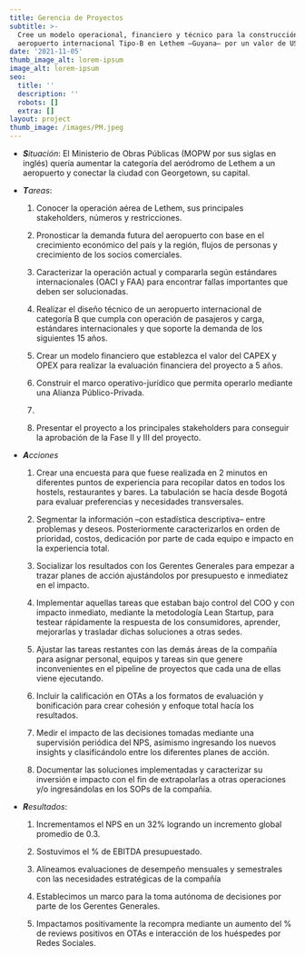 ```yaml
---
title: Gerencia de Proyectos
subtitle: >-
  Cree un modelo operacional, financiero y técnico para la construcción de un
  aeropuerto internacional Tipo-B en Lethem –Guyana– por un valor de USD45MM.
date: '2021-11-05'
thumb_image_alt: lorem-ipsum
image_alt: lorem-ipsum
seo:
  title: ''
  description: ''
  robots: []
  extra: []
layout: project
thumb_image: /images/PM.jpeg
---
```

*   ***S**ituación*: El Ministerio de Obras Públicas (MOPW por sus siglas en inglés) quería aumentar la categoría del aeródromo de Lethem a un aeropuerto y conectar la ciudad con Georgetown, su capital.

<!---->

*   ***T**areas*:

    1.  Conocer la operación aérea de Lethem, sus principales stakeholders, números y restricciones.

    2.  Pronosticar la demanda futura del aeropuerto con base en el crecimiento económico del país y la región, flujos de personas y crecimiento de los socios comerciales.

    3.  Caracterizar la operación actual y compararla según estándares internacionales (OACI y FAA) para encontrar fallas importantes que deben ser  solucionadas.

    4.  Realizar el diseño técnico de un aeropuerto internacional de categoría B que cumpla con operación de pasajeros y carga, estándares internacionales y que soporte la demanda de los siguientes 15 años.

    5.  Crear un modelo financiero que establezca el valor del CAPEX y OPEX para realizar la evaluación financiera del proyecto a 5 años.

    6.  Construir el marco operativo-jurídico que permita operarlo mediante una Alianza Público-Privada.

    7.

    8.  Presentar el proyecto a los principales stakeholders para conseguir la aprobación de la Fase II y III del proyecto.

<!---->

*   ***A**cciones*

    1.  Crear una encuesta para que fuese realizada en 2 minutos en diferentes puntos de experiencia para recopilar datos en todos los hostels, restaurantes y bares. La tabulación se hacía desde Bogotá para evaluar preferencias y necesidades transversales.

    2.  Segmentar la información –con estadística descriptiva– entre problemas y deseos. Posteriormente caracterizarlos en orden de prioridad, costos, dedicación por parte de cada equipo e impacto en la experiencia total.

    3.  Socializar los resultados con los Gerentes Generales para empezar a trazar planes de acción ajustándolos por presupuesto e inmediatez en el impacto.

    4.  Implementar aquellas tareas que estaban bajo control del COO y con impacto inmediato, mediante la metodología Lean Startup, para testear rápidamente la respuesta de los consumidores, aprender, mejorarlas y trasladar dichas soluciones a otras sedes.

    5.  Ajustar las tareas restantes con las demás áreas de la compañía para asignar personal, equipos y tareas sin que genere inconvenientes en el pipeline de proyectos que cada una de ellas viene ejecutando.

    6.  Incluir la calificación en OTAs a los formatos de evaluación y bonificación para crear cohesión y enfoque total hacía los resultados.

    7.  Medir el impacto de las decisiones tomadas mediante una supervisión periódica del NPS, asimismo ingresando los nuevos insights y clasificándolo entre los diferentes planes de acción.

    8.  Documentar las soluciones implementadas y caracterizar su inversión e impacto con el fin de extrapolarlas a otras operaciones y/o ingresándolas en los SOPs de la compañía.

<!---->

*   ***R**esultados*:

    1.  Incrementamos el NPS en un 32% logrando un incremento global promedio de 0.3.

    2.  Sostuvimos el % de EBITDA presupuestado.

    3.  Alineamos evaluaciones de desempeño mensuales y semestrales con las necesidades estratégicas de la compañía

    4.  Establecimos un marco para la toma autónoma de decisiones por parte de los Gerentes Generales.

    5.  Impactamos positivamente la recompra mediante un aumento del % de reviews positivos en OTAs e interacción de los huéspedes por Redes Sociales.
